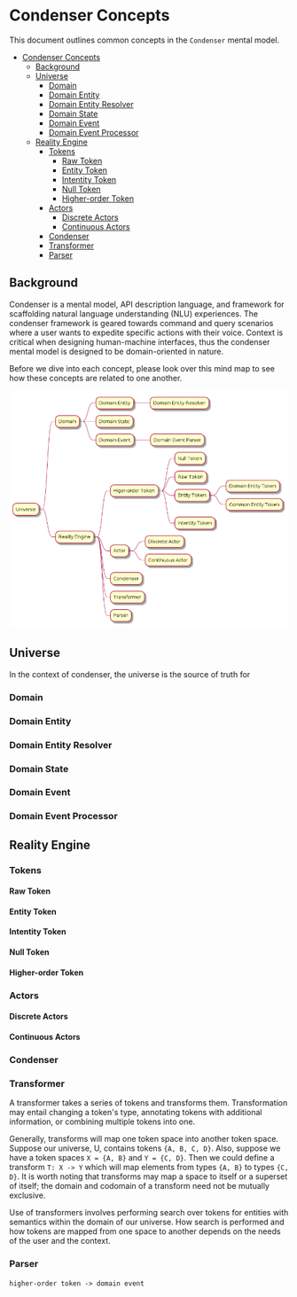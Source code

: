 # Condenser Concepts

This document outlines common concepts in the `Condenser` mental model.

- [Condenser Concepts](#condenser-concepts)
  - [Background](#background)
  - [Universe](#universe)
    - [Domain](#domain)
    - [Domain Entity](#domain-entity)
    - [Domain Entity Resolver](#domain-entity-resolver)
    - [Domain State](#domain-state)
    - [Domain Event](#domain-event)
    - [Domain Event Processor](#domain-event-processor)
  - [Reality Engine](#reality-engine)
    - [Tokens](#tokens)
      - [Raw Token](#raw-token)
      - [Entity Token](#entity-token)
      - [Intentity Token](#intentity-token)
      - [Null Token](#null-token)
      - [Higher-order Token](#higher-order-token)
    - [Actors](#actors)
      - [Discrete Actors](#discrete-actors)
      - [Continuous Actors](#continuous-actors)
    - [Condenser](#condenser)
    - [Transformer](#transformer)
    - [Parser](#parser)

## Background

Condenser is a mental model, API description language, and framework for scaffolding natural language understanding (NLU) experiences. The condenser framework is geared towards command and query scenarios where a user wants to expedite specific actions with their voice. Context is critical when designing human-machine interfaces, thus the condenser mental model is designed to be domain-oriented in nature.

Before we dive into each concept, please look over this mind map to see how these concepts are related to one another.

![Condenser Concepts](./diagrams/out/concept-mind-map/concepts.png)

## Universe

In the context of condenser, the universe is the source of truth for

### Domain

### Domain Entity

### Domain Entity Resolver

### Domain State

### Domain Event

### Domain Event Processor

## Reality Engine

### Tokens

#### Raw Token

#### Entity Token

#### Intentity Token

#### Null Token

#### Higher-order Token

### Actors

#### Discrete Actors

#### Continuous Actors

### Condenser

### Transformer

A transformer takes a series of tokens and transforms them. Transformation may entail changing a token's type, annotating tokens with additional information, or combining multiple tokens into one.

Generally, transforms will map one token space into another token space. Suppose our universe, U, contains tokens `{A, B, C, D}`. Also, suppose we have a token spaces `X = {A, B}` and `Y = {C, D}`. Then we could define a transform `T: X -> Y` which will map elements from types `{A, B}` to types `{C, D}`. It is worth noting that transforms may map a space to itself or a superset of itself; the domain and codomain of a transform need not be mutually exclusive.

Use of transformers involves performing search over tokens for entities with semantics within the domain of our universe. How search is performed and how tokens are mapped from one space to another depends on the needs of the user and the context.

### Parser

`higher-order token -> domain event`
